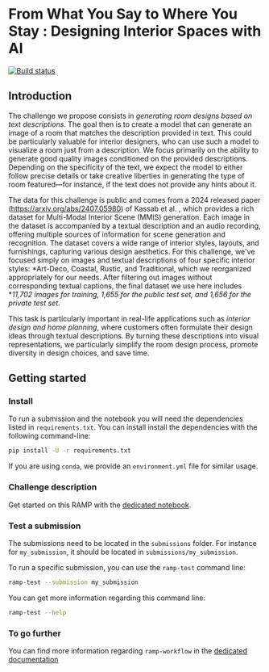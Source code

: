 # From What You Say to Where You Stay : Designing Interior Spaces with AI 

[![Build status](https://github.com/ramp-kits/template-kit/actions/workflows/test.yml/badge.svg)](https://github.com/ramp-kits/template-kit/actions/workflows/test.yml)

## Introduction

 The challenge we propose consists in *generating room designs based on text descriptions*. The goal then is to create a model that can generate an image of a room that matches the description provided in text. This could be particularly valuable for interior designers, who can use such a model to visualize a room just from a description. We focus primarily on the ability to generate good quality images conditioned on the provided descriptions. Depending on the specificity of the text, we expect the model to either follow precise details or take creative liberties in generating the type of room featured—for instance, if the text does not provide any hints about it.  

 The data for this challenge is public and comes from a 2024 released paper (https://arxiv.org/abs/2407.05980) of Kassab et al. , which provides a rich dataset for Multi-Modal Interior Scene (MMIS) generation. Each image in the dataset is accompanied by a textual description and an audio recording, offering multiple sources of information for scene generation and recognition. The dataset covers a wide range of interior styles, layouts, and furnishings, capturing various design aesthetics. For this challenge, we've focused simply on images and textual descriptions of four specific interior styles: *Art-Deco, Coastal, Rustic, and Traditional, which we reorganized appropriately for our needs. After filtering out images without corresponding textual captions, the final dataset we use here includes **11,702 images for training, 1,655 for the public test set, and 1,656 for the private test set*. 

This task is particularly important in real-life applications such as *interior design and home planning*, where customers often formulate their design ideas through textual descriptions. By turning these descriptions into visual representations, we particularly simplify the room design process, promote diversity in design choices, and save time.


## Getting started

### Install

To run a submission and the notebook you will need the dependencies listed
in `requirements.txt`. You can install install the dependencies with the
following command-line:

```bash
pip install -U -r requirements.txt
```

If you are using `conda`, we provide an `environment.yml` file for similar
usage.

### Challenge description

Get started on this RAMP with the
[dedicated notebook](Interior_Design_starting_kit.ipynb).

### Test a submission

The submissions need to be located in the `submissions` folder. For instance
for `my_submission`, it should be located in `submissions/my_submission`.

To run a specific submission, you can use the `ramp-test` command line:

```bash
ramp-test --submission my_submission
```

You can get more information regarding this command line:

```bash
ramp-test --help
```

### To go further

You can find more information regarding `ramp-workflow` in the
[dedicated documentation](https://paris-saclay-cds.github.io/ramp-docs/ramp-workflow/stable/using_kits.html)
